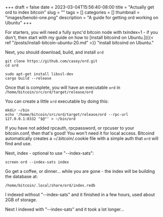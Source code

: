 +++ 
draft = false
date = 2023-03-04T15:56:40-08:00
title = "Actually get ord to index bitcoin"
slug = "" 
tags = []
categories = []
thumbnail = "images/benobi-one.png"
description = "A guide for getting ord working on Ubuntu"
+++

For starters, you will need a fully sync'd bitcoin node with txindex=1 - if you don't, then start with my guide on how to [install bitcoind on Ubuntu.]({{< ref "/posts/install-bitcoin-ubuntu-20.md" >}} "install bitcoind on Ubuntu."

Next, you should download, build, and install `ord`
```
git clone https://github.com/casey/ord.git
cd ord

sudo apt-get install libssl-dev
cargo build --release
```

Once that is complete, you will have an executable `ord` in `/home/bitcoin/src/ord/target/release/ord` 

You can create a little `ord` executable by doing this:

```
mkdir ~/bin
echo '/home/bitcoin/src/ord/target/release/ord --rpc-url 127.0.0.1:8332 "$@"' > ~/bin/ord
```

If you have not added rpcauth, rpcpassword, or rpcuser to your bitcoin.conf, then that's good! You won't need it for local access. Bitcoind automatically creates a ~/.bitcoin/.cookie file with a simple auth that `ord` will find and use.

Next, index - optional to use "--index-sats":
```
screen ord --index-sats index
```

Go get a coffee, or dinner... while you are gone - the index will be building the database at:
```
/home/bitcoin/.local/share/ord/index.redb
```

I indexed without "--index-sats" and it finished in a few hours, used about 2GB of storage. 

Next I indexed with "--index-sats" and it took a lot longer... 